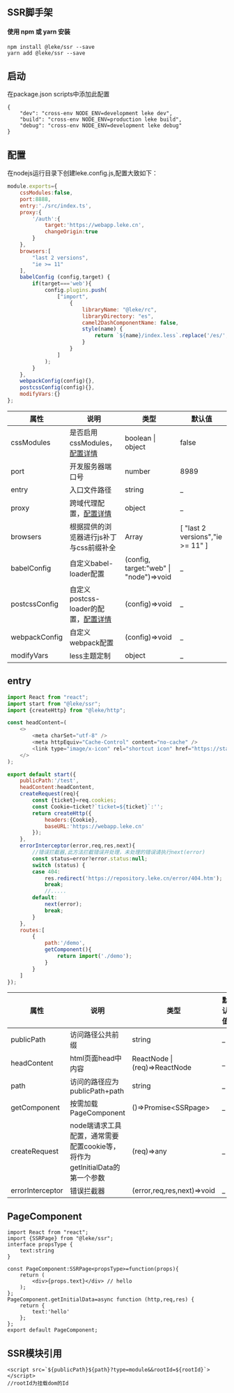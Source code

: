 ## SSR脚手架
#### 使用 npm 或 yarn 安装
```
npm install @leke/ssr --save
yarn add @leke/ssr --save
```
## 启动
在package.json scripts中添加此配置
```
{
    "dev": "cross-env NODE_ENV=development leke dev",
    "build": "cross-env NODE_ENV=production leke build",
    "debug": "cross-env NODE_ENV=development leke debug"
}
```
## 配置
在nodejs运行目录下创建leke.config.js,配置大致如下：
```js
module.exports={
    cssModules:false,
    port:8888,
    entry:'./src/index.ts',
    proxy:{
        '/auth':{
            target:'https://webapp.leke.cn',
            changeOrigin:true
        }
    },
    browsers:[
        "last 2 versions",
        "ie >= 11"
    ],
    babelConfig (config,target) {
        if(target==='web'){
            config.plugins.push(
                ["import",
                    {
                        libraryName: "@leke/rc",
                        libraryDirectory: "es",
                        camel2DashComponentName: false,
                        style(name) {
                            return `${name}/index.less`.replace('/es/','/style/');
                        }
                    }
                ]
            );
        }
    },
    webpackConfig(config){},
    postcssConfig(config){},
    modifyVars:{}
};
```

| 属性 | 说明 | 类型 | 默认值 | 
| --- | --- | --- | --- | 
| cssModules | 是否启用cssModules，[配置详情](https://www.npmjs.com/package/css-loader) | boolean \| object | false |
| port | 开发服务器端口号 | number | 8989 |
| entry | 入口文件路径| string | _ |
| proxy | 跨域代理配置，[配置详情](https://www.npmjs.com/package/http-proxy-middleware)| object | _ |
| browsers | 根据提供的浏览器进行js补丁与css前缀补全| Array | \[ "last 2 versions","ie >= 11" \] |
| babelConfig | 自定义babel-loader配置 | (config, target:"web" \| "node")=>void | _ |
| postcssConfig | 自定义postcss-loader的配置，[配置详情](https://www.npmjs.com/package/postcss-loader) | (config)=>void | _ |
| webpackConfig | 自定义webpack配置 | (config)=>void | _ |
| modifyVars | less主题定制 | object | _ |

## entry
```js
import React from "react";
import start from "@leke/ssr";
import {createHttp} from "@leke/http";

const headContent=(
    <>
        <meta charSet="utf-8" />
        <meta httpEquiv="Cache-Control" content="no-cache" />
        <link type="image/x-icon" rel="shortcut icon" href="https://static.leke.cn/images/common/favicon.ico" />
    </>
);

export default start({
    publicPath:'/test',
    headContent:headContent,
    createRequest(req){
        const {ticket}=req.cookies;
        const Cookie=ticket?`ticket=${ticket}`:'';
        return createHttp({
            headers:{Cookie},
            baseURL:'https://webapp.leke.cn'
        });
    },
    errorInterceptor(error,req,res,next){
        //错误拦截器,此方法拦截错误并处理，未处理的错误请执行next(error)
        const status=error?error.status:null;
        switch (status) {
        case 404:
            res.redirect('https://repository.leke.cn/error/404.htm');
            break;
            //.....
        default:
            next(error);
            break;
        }
    },
    routes:[
        {
            path:'/demo',
            getComponent(){
                return import('./demo');
            }
        }
    ]
});
```
| 属性 | 说明 | 类型 | 默认值 | 
| --- | --- | --- | --- | 
| publicPath | 访问路径公共前缀 | string | _ |
| headContent | html页面head中内容 | ReactNode \| (req)=>ReactNode | _ |
| path | 访问的路径应为publicPath+path | string | _ |
| getComponent | 按需加载PageComponent | ()=>Promise<SSRpage\> | _ |
| createRequest | node端请求工具配置，通常需要配置cookie等，将作为getInitialData的第一个参数 | (req)=>any | _ | 
| errorInterceptor | 错误拦截器 | (error,req,res,next)=>void | _ |

## PageComponent
```tsx
import React from "react";
import {SSRPage} from "@leke/ssr";
interface propsType {
    text:string
}

const PageComponent:SSRPage<propsType>=function(props){
    return (
        <div>{props.text}</div> // hello
    );
};
PageComponent.getInitialData=async function (http,req,res) {
    return {
        text:'hello'
    };
};
export default PageComponent;
```
## SSR模块引用
```
<script src=`${publicPath}${path}?type=module&&rootId=${rootId}`></script>
//rootId为挂载dom的Id
```

